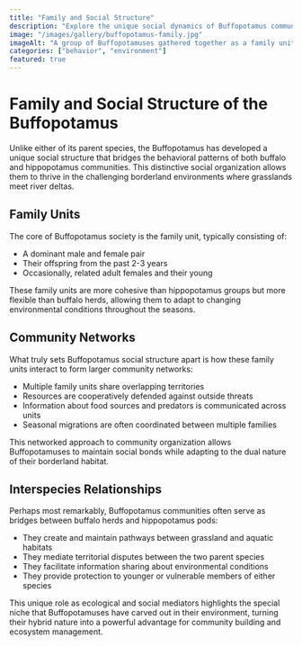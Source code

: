 ```yaml
---
title: "Family and Social Structure"
description: "Explore the unique social dynamics of Buffopotamus communities and their family structures."
image: "/images/gallery/buffopotamus-family.jpg"
imageAlt: "A group of Buffopotamuses gathered together as a family unit"
categories: ["behavior", "environment"]
featured: true
---
```


# Family and Social Structure of the Buffopotamus

Unlike either of its parent species, the Buffopotamus has developed a unique social structure that bridges the behavioral patterns of both buffalo and hippopotamus communities. This distinctive social organization allows them to thrive in the challenging borderland environments where grasslands meet river deltas.

## Family Units

The core of Buffopotamus society is the family unit, typically consisting of:

- A dominant male and female pair
- Their offspring from the past 2-3 years
- Occasionally, related adult females and their young

These family units are more cohesive than hippopotamus groups but more flexible than buffalo herds, allowing them to adapt to changing environmental conditions throughout the seasons.

## Community Networks

What truly sets Buffopotamus social structure apart is how these family units interact to form larger community networks:

- Multiple family units share overlapping territories
- Resources are cooperatively defended against outside threats
- Information about food sources and predators is communicated across units
- Seasonal migrations are often coordinated between multiple families

This networked approach to community organization allows Buffopotamuses to maintain social bonds while adapting to the dual nature of their borderland habitat.

## Interspecies Relationships

Perhaps most remarkably, Buffopotamus communities often serve as bridges between buffalo herds and hippopotamus pods:

- They create and maintain pathways between grassland and aquatic habitats
- They mediate territorial disputes between the two parent species
- They facilitate information sharing about environmental conditions
- They provide protection to younger or vulnerable members of either species

This unique role as ecological and social mediators highlights the special niche that Buffopotamuses have carved out in their environment, turning their hybrid nature into a powerful advantage for community building and ecosystem management.
